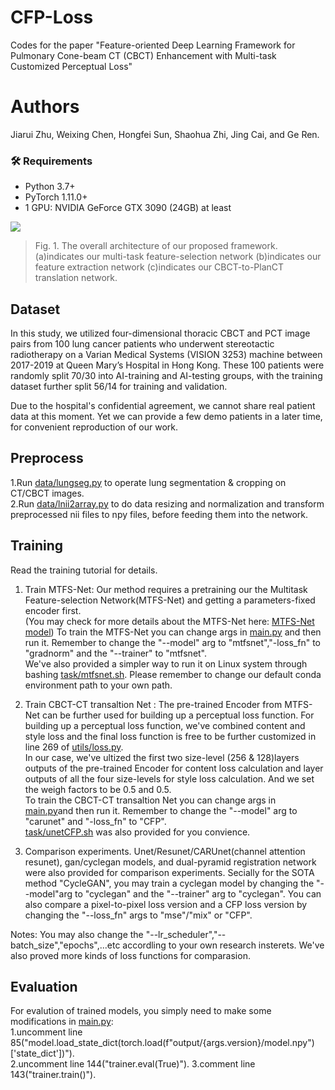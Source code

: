 # CFP-Loss
Codes for the paper "Feature-oriented Deep Learning Framework for Pulmonary Cone-beam CT (CBCT) Enhancement with Multi-task Customized Perceptual Loss"

# Authors
Jiarui Zhu, Weixing Chen, Hongfei Sun, Shaohua Zhi, Jing Cai, and Ge Ren.

### 🛠 Requirements
- Python 3.7+
- PyTorch 1.11.0+
- 1 GPU: NVIDIA GeForce GTX 3090 (24GB) at least

![](figure1.jpg)
> Fig. 1.  The overall architecture of our proposed framework.(a)indicates our multi-task feature-selection network (b)indicates our feature extraction network (c)indicates our CBCT-to-PlanCT translation network.

## Dataset

In this study, we utilized four-dimensional thoracic CBCT and PCT image pairs from 100 lung cancer patients who underwent stereotactic radiotherapy on a Varian Medical Systems (VISION 3253) machine between 2017-2019 at Queen Mary’s Hospital in Hong Kong. These 100 patients were randomly split 70/30 into AI-training and AI-testing groups, with the training dataset further split 56/14 for training and validation. 

Due to the hospital's confidential agreement, we cannot share real patient data at this moment. Yet we can provide a few demo patients in a later time, for convenient reproduction of our work.

## Preprocess 
1.Run [data/lungseg.py]("https://github.com/zhujiarui42/CPF-Loss/data/lungseg.py") to operate lung segmentation & cropping on CT/CBCT images.  
2.Run [data/lnii2array.py]("https://github.com/zhujiarui42/CPF-Loss/data/nii2array.py") to do data resizing and normalization and transform preprocessed nii files to npy files, before feeding them into the network.  

## Training
Read the training tutorial for details.
1. Train MTFS-Net: Our method requires a pretraining our the Multitask Feature-selection Network(MTFS-Net) and getting a parameters-fixed encoder first.  
(You may check for more details about the MTFS-Net here: [MTFS-Net model]("https://github.com/zhujiarui42/CPF-Loss/models/MultitaskModels/MTFSnet.py"))
To train the MTFS-Net you can change args in [main.py]("https://github.com/zhujiarui42/CPF-Loss/main.py") and then run it. Remember to change the "--model" arg to "mtfsnet","-loss_fn" to "gradnorm" and the "--trainer" to "mtfsnet".  
We've also provided a simpler way to run it on Linux system through bashing [task/mtfsnet.sh]("https://github.com/zhujiarui42/CPF-Loss/task/mtfsnet.sh"). Please remember to change our default conda environment path to your own path.  

2. Train CBCT-CT transaltion Net : The pre-trained Encoder from MTFS-Net can be further used for building up a perceptual loss function. For building up a perceptual loss function, we've combined content and style loss and the final loss function is free to be further customized in line 269 of  [utils/loss.py](https://github.com/zhujiarui42/CPF-Loss/utils/loss.py).  
In our case, we've ultized the first two size-level (256 & 128)layers outputs of the pre-trained Encoder for content loss calculation and layer outputs of all the four size-levels for style loss calculation. And we set the weigh factors to be  0.5 and 0.5.  
To train the CBCT-CT transaltion Net you can change args in [main.py]("https://github.com/zhujiarui42/CPF-Loss/main.py")and then run it. Remember to change the "--model" arg to "carunet" and "-loss_fn" to "CFP".  
[task/unetCFP.sh]("https://github.com/zhujiarui42/CPF-Loss/task/mtfsnet.sh") was also provided for you convience.

3.  Comparison experiments. Unet/Resunet/CARUnet(channel attention resunet), gan/cyclegan models, and dual-pyramid registration network were also provided for comparison experiments. Secially for the SOTA method "CycleGAN", you may train a cyclegan model by changing the "--model"arg to "cyclegan" and the "--trainer" arg to "cyclegan". You can also compare a pixel-to-pixel loss version and a CFP loss version by changing the "--loss_fn" args to "mse"/"mix" or "CFP". 

Notes: You may also change the "--lr_scheduler","--batch_size","epochs",...etc accordling to your own research insterets. We've also proved more kinds of loss functions for comparasion.

## Evaluation
For evalution of trained models, you simply need to make some modifications in [main.py]("https://github.com/zhujiarui42/CPF-Loss/main.py"):   
1.uncomment line 85("model.load_state_dict(torch.load(f"output/{args.version}/model.npy")['state_dict'])").     
2.uncomment line 144("trainer.eval(True)"). 
3.comment line 143("trainer.train()").  
